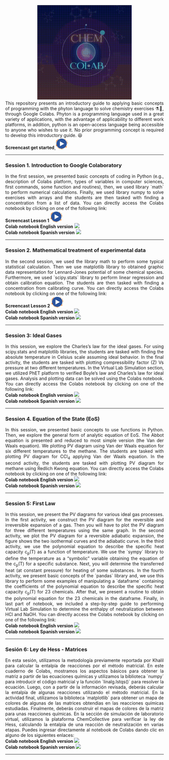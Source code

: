 <div align="center"><img src='https://github.com/wavallejol/ColabChem/blob/main/Images/COLAB.gif' width = "300" height = "300" /> </a></div>
  <div align="justify">This repository presents an introductory guide to applying basic concepts of programming with the phyton language to solve chemistry exercises ⚗🧪, through Google Colabs. Phyton is a programming language used in a great variety of applications, with the advantage of applicability to different work platforms, in addition, python is an open-access language being accessible to anyone who wishes to use it. No prior programming concept is required to develop this introductory guide. 😆 </div>
  
   <div <H4><b>Screencast get started</b><a href="https://youtu.be/KcSsiqQS9j8">  <img src='https://github.com/wavallejol/ColabChem/blob/main/Images/play3.png' width = "39" height = "36" /> </a></div>
  <hr size="4" width="100%" color="red"> 
  
<div <p><H3><b>Session 1. Introduction to Google Colaboratory</b></div> 
 <div align="justify">In the first session, we presented basic concepts of coding in Python (e.g., description of Colabs platform, types of variables in computer sciences, first commands, some function and routines), then, we used library `math` to perform numerical calculations. Finally, we used library numpy to solve exercises with arrays and the students are then tasked with finding a concentration from a list of data. You can directly access the Colabs notebook by clicking on one of the following link:</div>
 
 <div <H4><b>Screencast Lesson 1 </b><a href="https://colab.research.google.com/github/wavallejol/ColabChem/blob/main/Session1_English.ipynb">  <img src='https://github.com/wavallejol/ColabChem/blob/main/Images/play3.png' width = "39" height = "36" /> </a></div>
  
  <div <H4><b>Colab notebook English version</b> <a href="https://colab.research.google.com/github/wavallejol/ColabChem/blob/main/Session1_English.ipynb"> <img src='https://colab.research.google.com/assets/colab-badge.svg' /> </a></div>
  
  <div <H4><b>Colab notebook Spanish version</b> <a href="https://colab.research.google.com/github/wavallejol/ColabChem/blob/main/Sesi%C3%B3n1_Intro_A.ipynb"> <img src='https://colab.research.google.com/assets/colab-badge.svg' /> </a></div>
  <hr size="4" width="100%" color="red"> 
  
<div <p><H3><b>Session 2. Mathematical treatment of experimental data</b></div> 
 <div align="justify">In the second session, we used the library math to perform some typical statistical calculation. Then we use matplotlib library to obtained graphic data representation for Lennard-Jones potential of some chemical species. Furthermore, we used `scipy.stats` library to perform linear regression and obtain calibration equation. The students are then tasked with finding a concentration from calibrating curve. You can directly access the Colabs notebook by clicking on one of the following link:</div>
 
 <div <H4><b>Screencast Lesson 2 </b><a href="https://colab.research.google.com/github/wavallejol/ColabChem/blob/main/Session1_English.ipynb">  <img src='https://github.com/wavallejol/ColabChem/blob/main/Images/play3.png' width = "39" height = "36" /> </a></div>
 
  <div <H4><b>Colab notebook English version </b><a href="https://colab.research.google.com/github/wavallejol/ColabChem/blob/main/Session2_English.ipynb"> <img src='https://colab.research.google.com/assets/colab-badge.svg' /> </a></div>
 
  <div <H4><b>Colab notebook Spanish version </b><a href="https://colab.research.google.com/github/wavallejol/ColabChem/blob/main/Sesi%C3%B3n2_Intro_B.ipynb"> <img src='https://colab.research.google.com/assets/colab-badge.svg' /> </a></div>
  <hr size="4" width="100%" color="red"> 
  
<div <p><H3><b>Session 3: Ideal Gases</b></div>
  <div align="justify">In this session, we explore the Charles’s law for the ideal gases.  For using scipy.stats and matplotlib libraries, the students are tasked with finding the absolute temperature in Celsius scale assuming ideal behavior. In the final activity, the students are tasked with plotting compressibility factor (Z) Vs pressure at two different temperatures.  In the Virtual Lab Simulation section, we utilized PhET platform to verified Boyle’s law and Charles’s law for ideal gases. Analysis and plotting data can be solved using the Colabs notebook. You can directly access the Colabs notebook by clicking on one of the following link:</div>
  
   <div <H4><b>Colab notebook English version </b><a href="https://colab.research.google.com/github/wavallejol/ColabChem/blob/main/Session3_English.ipynb"> <img src='https://colab.research.google.com/assets/colab-badge.svg' /> </a></div>
 
  <div <H4><b>Colab notebook Spanish version </b><a href="https://colab.research.google.com/github/wavallejol/ColabChem/blob/main/Sesi%C3%B3n3_Gases_Ideales.ipynb"> <img src='https://colab.research.google.com/assets/colab-badge.svg' /> </a></div> 
  <hr size="4" width="100%" color="red"> 
  
  <div <p><H3><b>Session 4. Equation of the State (EoS)</b></div> 
  <div align="justify">In this session, we presented basic concepts to use functions in Python. Then, we explore the general form of analytic equation of EoS. The Abbot equation is presented and reduced to most simple version (the Van der Waals equation). We plotting PV diagram using Van der Waals equation for six different temperatures to the methane.  The students are tasked with plotting PV diagram for CCl<sub>4</sub> applying Van der Waals equation. In the second activity, the students are tasked with plotting PV diagram for methane using Redlich Kwong equation. You can directly access the Colabs notebook by clicking on one of the following link:</div>
   
   <div <H4><b>Colab notebook English version </b><a href="https://colab.research.google.com/github/wavallejol/ColabChem/blob/main/Session4_English.ipynb"> <img src='https://colab.research.google.com/assets/colab-badge.svg' /> </a></div>
  
  <div <H4><b>Colab notebook Spanish version </b><a href="https://colab.research.google.com/github/wavallejol/ColabChem/blob/main/Sesi%C3%B3n4_EoS.ipynb"> <img src='https://colab.research.google.com/assets/colab-badge.svg' /> </a></div>
  <hr size="4" width="100%" color="red"> 
  
<div <p><H3><b>Session 5: First Law</b></div> 
  <div align="justify">In this session, we present the PV diagrams for various ideal gas processes. In the first activity, we construct the PV diagram for the reversible and irreversible expansion of a gas. Then you will have to plot the PV diagram for three different temperatures using the same graph. In the second activity, we plot the PV diagram for a reversible adiabatic expansion, the figure shows the two isothermal curves and the adiabatic curve. In the third activity, we use the polynomial equation to describe the specific heat capacity c<sub>p</sub>(T) as a function of temperature. We use the `sympy` library to define the temperature as a “symbolic” variable obtaining the equation of the c<sub>p</sub>(T) for a specific substance. Next, you will determine the transferred heat (at constant pressure) for heating of some substances. In the fourth activity, we present basic concepts of the `pandas` library and, we use this library to perform some examples of manipulating a `dataframe` containing the coefficients of the polynomial equation to describe the specific heat capacity c<sub>p</sub>(T) for 23 chemicals. After that, we present a routine to obtain the polynomial equation for the 23 chemicals in the dataframe. Finally, in last part of notebook, we included a step-by-step guide to performing Virtual Lab Simulation to determine the enthalpy of neutralization between HCl and NaOH. You can directly access the Colabs notebook by clicking on one of the following link:</div>
   
  <div <H4><b>Colab notebook English version </b><a href="https://colab.research.google.com/github/wavallejol/ColabChem/blob/main/Session5_English.ipynb"> <img src='https://colab.research.google.com/assets/colab-badge.svg' /> </a></div>
  
  <div <H4><b>Colab notebook Spanish version </b><a href="https://colab.research.google.com/github/wavallejol/ColabChem/blob/main/Sesi%C3%B3n5_Primera_Ley.ipynb"> <img src='https://colab.research.google.com/assets/colab-badge.svg' /> </a></div>
  <hr size="4" width="100%" color="red"> 
  
<div <p><H3><b>Sesión 6: Ley de Hess - Matrices</b></div> 
 <div align="justify">En esta sesión, utilizamos la metodología previamente reportada por Khalil para calcular la entalpía de reacciones por el método matricial. En este cuaderno de Colabs, mostramos los aspectos básicos para obtener la matriz a partir de las ecuaciones químicas y utilizamos la biblioteca `numpy` para introducir el código matricial y la función `linalg.lstqs()` para resolver la ecuación. Luego, con a partir de la información revisada, deberás calcular la entalpía de algunas reacciones utilizando el método matricial. En la actividad final, utilizamos la biblioteca `matplotlib` para obtener un mapa de colores de algunas de las matrices obtendias en las reacciones químicas estudiadas. Finalmente, deberás construir el mapas de colores de la matriz para unas reacciones químicas. En la sección de simulación de laboratorio virtual, utilizamos la plataforma ChemCollective para verificar la ley de Hess, calculando la entalpía de una reacción de neutralización en varias etapas. Puedes ingresar directamente al notebook de Colabs dando clic en alguno de los siguientes enlaces:</div>
   
  <div <H4><b>Colab notebook English version </b><a href="https://colab.research.google.com/github/wavallejol/ColabChem/blob/main/Session6_English.ipynb"> <img src='https://colab.research.google.com/assets/colab-badge.svg' /> </a></div>
  
  <div <H4><b>Colab notebook Spanish version </b><a href="https://colab.research.google.com/github/wavallejol/ColabChem/blob/main/Sesi%C3%B3n6_Ley_de_Hess-Matrices.ipynb"> <img src='https://colab.research.google.com/assets/colab-badge.svg' /> </a></div>
  <hr size="4" width="100%" color="red"> 

